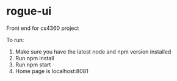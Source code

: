 # rogue-ui
Front end for cs4360 project

To run: 
  1) Make sure you have the latest node and npm version installed
  2) Run npm install
  3) Run npm start
  4) Home page is localhost:8081
